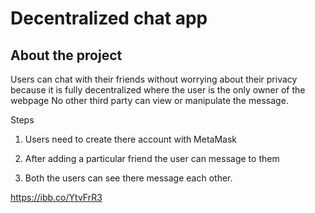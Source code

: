 # Decentralized chat app

## About the project

Users can chat with their friends without worrying about their privacy because it is fully decentralized where the user is the only owner of the webpage No other third party can view or manipulate the message.

Steps 

1. Users need to create there account with MetaMask 

2. After adding a particular friend the user can message to them

3. Both the users can see there message each other.

https://ibb.co/YtvFrR3



